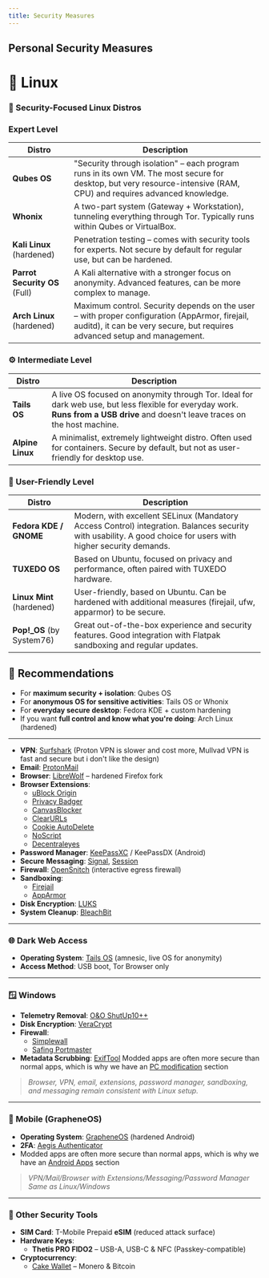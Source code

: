 ```yaml
---
title: Security Measures
---
```


## Personal Security Measures

# 🐧 Linux
### 🐧 Security-Focused Linux Distros

### Expert Level

| Distro        | Description |
|---------------|-------------|
| **Qubes OS**  | "Security through isolation" – each program runs in its own VM. The most secure for desktop, but very resource-intensive (RAM, CPU) and requires advanced knowledge. |
| **Whonix**    | A two-part system (Gateway + Workstation), tunneling everything through Tor. Typically runs within Qubes or VirtualBox. |
| **Kali Linux** (hardened) | Penetration testing – comes with security tools for experts. Not secure by default for regular use, but can be hardened. |
| **Parrot Security OS** (Full) | A Kali alternative with a stronger focus on anonymity. Advanced features, can be more complex to manage. |
| **Arch Linux** (hardened) | Maximum control. Security depends on the user – with proper configuration (AppArmor, firejail, auditd), it can be very secure, but requires advanced setup and management. |

### ⚙️ Intermediate Level

| Distro        | Description                                                                                                                         |
|---------------|-------------------------------------------------------------------------------------------------------------------------------------|
| **Tails OS**  | A live OS focused on anonymity through Tor. Ideal for dark web use, but less flexible for everyday work. **Runs from a USB drive** and doesn't leave traces on the host machine.                             |
| **Alpine Linux** | A minimalist, extremely lightweight distro. Often used for containers. Secure by default, but not as user-friendly for desktop use. |

### 🧩 User-Friendly Level

| Distro              | Description |
|---------------------|-------------|
| **Fedora KDE / GNOME** | Modern, with excellent SELinux (Mandatory Access Control) integration. Balances security with usability. A good choice for users with higher security demands. |
| **TUXEDO OS**       | Based on Ubuntu, focused on privacy and performance, often paired with TUXEDO hardware. |
| **Linux Mint** (hardened) | User-friendly, based on Ubuntu. Can be hardened with additional measures (firejail, ufw, apparmor) to be secure. |
| **Pop!\_OS** (by System76) | Great out-of-the-box experience and security features. Good integration with Flatpak sandboxing and regular updates. |


## 📝 Recommendations

- For **maximum security + isolation**: Qubes OS
- For **anonymous OS for sensitive activities**: Tails OS or Whonix
- For **everyday secure desktop**: Fedora KDE + custom hardening
- If you want **full control and know what you're doing**: Arch Linux (hardened)

---

- **VPN**: [Surfshark](https://surfshark.com/) (Proton VPN is slower and cost more, Mullvad VPN is fast and secure but i don't like the design)
- **Email**: [ProtonMail](https://proton.me/)
- **Browser**: [LibreWolf](https://librewolf.net/) – hardened Firefox fork
- **Browser Extensions**:
    - [uBlock Origin](https://github.com/gorhill/uBlock)
    - [Privacy Badger](https://privacybadger.org/)
    - [CanvasBlocker](https://github.com/kkapsner/CanvasBlocker)
    - [ClearURLs](https://clearurls.xyz/)
    - [Cookie AutoDelete](https://github.com/Cookie-AutoDelete/Cookie-AutoDelete)
    - [NoScript](https://noscript.net/)
    - [Decentraleyes](https://decentraleyes.org/)
- **Password Manager**: [KeePassXC](https://keepassxc.org/) / KeePassDX (Android)
- **Secure Messaging**: [Signal](https://signal.org/), [Session](https://getsession.org/)
- **Firewall**: [OpenSnitch](https://github.com/evilsocket/opensnitch) (interactive egress firewall)
- **Sandboxing**:
    - [Firejail](https://firejail.wordpress.com/)
    - [AppArmor](https://gitlab.com/apparmor/apparmor)
- **Disk Encryption**: [LUKS](https://gitlab.com/cryptsetup/cryptsetup)
- **System Cleanup**: [BleachBit](https://www.bleachbit.org/)

---

### 🌐 Dark Web Access

- **Operating System**: [Tails OS](https://tails.net/) (amnesic, live OS for anonymity)
- **Access Method**: USB boot, Tor Browser only

---

### 🪟 Windows

- **Telemetry Removal**: [O&O ShutUp10++](https://www.oo-software.com/en/shutup10)
- **Disk Encryption**: [VeraCrypt](https://www.veracrypt.fr/)
- **Firewall**:
    - [Simplewall](https://www.henrypp.org/product/simplewall)
    - [Safing Portmaster](https://safing.io/)
- **Metadata Scrubbing**: [ExifTool](https://exiftool.org/)
  Modded apps are often more secure than normal apps, which is why we have an [PC modification](../PC/modifications.md) section

> *Browser, VPN, email, extensions, password manager, sandboxing, and messaging remain consistent with Linux setup.*

---

### 📱 Mobile (GrapheneOS)

- **Operating System**: [GrapheneOS](https://grapheneos.org/) (hardened Android)
- **2FA**: [Aegis Authenticator](https://getaegis.app/)
- Modded apps are often more secure than normal apps, which is why we have an [Android Apps](/wiki/mobile-apps/android-apps) section
> *VPN/Mail/Browser with Extensions/Messaging/Password Manager  Same as Linux/Windows*

---

### 🔐 Other Security Tools

- **SIM Card**: T-Mobile Prepaid **eSIM** (reduced attack surface)
- **Hardware Keys**:
    - **Thetis PRO FIDO2** – USB-A, USB-C & NFC (Passkey-compatible)
- **Cryptocurrency**:
    - [Cake Wallet](https://cakewallet.com/) – Monero & Bitcoin
